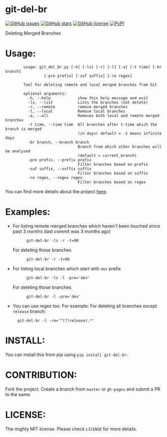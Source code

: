 # git-del-br

[![GitHub issues](https://img.shields.io/github/issues/tusharmakkar08/git-del-br.svg)](https://github.com/tusharmakkar08/git-del-br/issues)
[![GitHub stars](https://img.shields.io/github/stars/tusharmakkar08/git-del-br.svg)](https://github.com/tusharmakkar08/git-del-br/stargazers)
[![GitHub license](https://img.shields.io/badge/license-MIT-blue.svg)](https://raw.githubusercontent.com/tusharmakkar08/git-del-br/master/LICENSE)
[![PyPI](https://img.shields.io/pypi/v/git-del-br.svg?maxAge=2592000)](https://pypi.python.org/pypi/git-del-br)

Deleting Merged Branches 

Usage:
======

            usage: git_del_br.py [-h] [-ls] [-r] [-l] [-a] [-t time] [-br branch]
                     [-pre prefix] [-suf suffix] [-re regex]

            Tool for deleting remote and local merged branches from Git

            optional arguments:
              -h, --help            show this help message and exit
              -ls, --list           Lists the branches (not delete)
              -r, --remote          remove merged branches
              -l, --local           Remove local branches
              -a, --all             Removes both local and remote merged branches
              -t time, --time time  All branches after t-time which the branch is merged
                                    (in days) default = -1 means infinite days
              -br branch, --branch branch
                                    Branch from which other branches will be analysed
                                    (default = current_branch)
              -pre prefix, --prefix prefix
                                    Filter branches based on prefix
              -suf suffix, --suffix suffix
                                    Filter branches based on suffix
              -re regex, --regex regex
                                    Filter branches based on regex


You can find more details about the project [here](http://tusharmakkar08.github.io/git-del-br).

Examples:
==========

* For listing remote merged branches which haven't been touched since past 3 months (last commit was 3 months ago)

            git-del-br -ls -r -t=90

  For deleting those branches

            git-del-br -r -t=90

* For listing local branches which start with `dev` prefix

            git-del-br -ls -l -pre='dev'

  For deleting those branches

            git-del-br -l -pre='dev'

* You can use regex too. For example: For deleting all branches except `release` branch:

        git-del-br -l -re='^(?!release).*'

INSTALL:
========

You can install this from pip using `pip install git-del-br`.

CONTRIBUTION:
============

Fork the project. Create a branch from `master` or `gh-pages` and submit a PR to the same. 

LICENSE:
========

The mighty MIT license. Please check `LICENSE` for more details.
